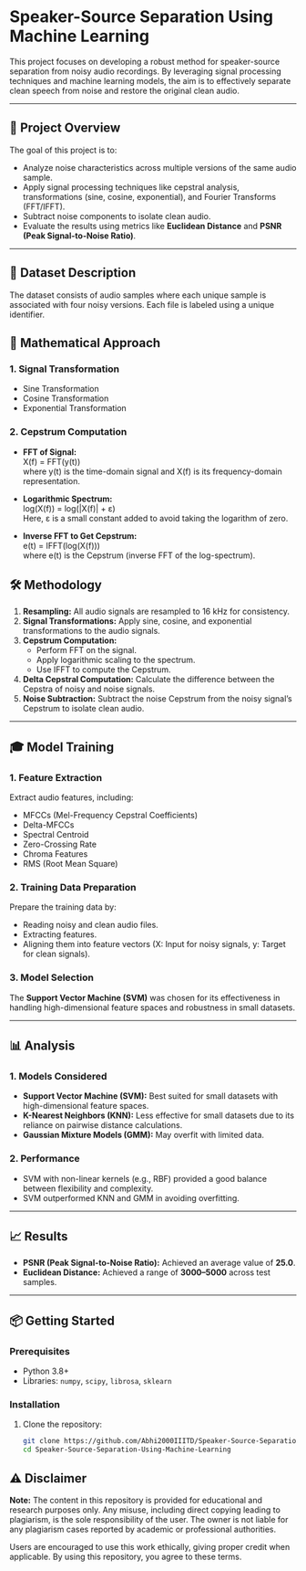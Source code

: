 # Speaker-Source Separation Using Machine Learning

This project focuses on developing a robust method for speaker-source separation from noisy audio recordings. By leveraging signal processing techniques and machine learning models, the aim is to effectively separate clean speech from noise and restore the original clean audio.

---

## 🚀 **Project Overview**
The goal of this project is to:
- Analyze noise characteristics across multiple versions of the same audio sample.
- Apply signal processing techniques like cepstral analysis, transformations (sine, cosine, exponential), and Fourier Transforms (FFT/IFFT).
- Subtract noise components to isolate clean audio.
- Evaluate the results using metrics like **Euclidean Distance** and **PSNR (Peak Signal-to-Noise Ratio)**.

---

## 📂 **Dataset Description**
The dataset consists of audio samples where each unique sample is associated with four noisy versions. Each file is labeled using a unique identifier.

## 🔢 **Mathematical Approach**

### 1. **Signal Transformation**
- Sine Transformation
- Cosine Transformation
- Exponential Transformation

### 2. **Cepstrum Computation**
- **FFT of Signal:**  
  X(f) = FFT(y(t))  
  where y(t) is the time-domain signal and X(f) is its frequency-domain representation.

- **Logarithmic Spectrum:**  
  log(X(f)) = log(|X(f)| + ε)  
  Here, ε is a small constant added to avoid taking the logarithm of zero.

- **Inverse FFT to Get Cepstrum:**  
  e(t) = IFFT(log(X(f)))  
  where e(t) is the Cepstrum (inverse FFT of the log-spectrum).

## 🛠️ **Methodology**
1. **Resampling:** All audio signals are resampled to 16 kHz for consistency.
2. **Signal Transformations:** Apply sine, cosine, and exponential transformations to the audio signals.
3. **Cepstrum Computation:** 
   - Perform FFT on the signal.
   - Apply logarithmic scaling to the spectrum.
   - Use IFFT to compute the Cepstrum.
4. **Delta Cepstral Computation:** Calculate the difference between the Cepstra of noisy and noise signals.
5. **Noise Subtraction:** Subtract the noise Cepstrum from the noisy signal’s Cepstrum to isolate clean audio.

---

## 🎓 **Model Training**
### 1. **Feature Extraction**
Extract audio features, including:
- MFCCs (Mel-Frequency Cepstral Coefficients)
- Delta-MFCCs
- Spectral Centroid
- Zero-Crossing Rate
- Chroma Features
- RMS (Root Mean Square)

### 2. **Training Data Preparation**
Prepare the training data by:
- Reading noisy and clean audio files.
- Extracting features.
- Aligning them into feature vectors (X: Input for noisy signals, y: Target for clean signals).

### 3. **Model Selection**
The **Support Vector Machine (SVM)** was chosen for its effectiveness in handling high-dimensional feature spaces and robustness in small datasets.

---

## 📊 **Analysis**
### 1. **Models Considered**
- **Support Vector Machine (SVM):** Best suited for small datasets with high-dimensional feature spaces.
- **K-Nearest Neighbors (KNN):** Less effective for small datasets due to its reliance on pairwise distance calculations.
- **Gaussian Mixture Models (GMM):** May overfit with limited data.

### 2. **Performance**
- SVM with non-linear kernels (e.g., RBF) provided a good balance between flexibility and complexity.
- SVM outperformed KNN and GMM in avoiding overfitting.

---

## 📈 **Results**
- **PSNR (Peak Signal-to-Noise Ratio):** Achieved an average value of **25.0**.
- **Euclidean Distance:** Achieved a range of **3000–5000** across test samples.

---

## 📦 **Getting Started**
### Prerequisites
- Python 3.8+
- Libraries: `numpy`, `scipy`, `librosa`, `sklearn`

### Installation
1. Clone the repository:
   ```bash
   git clone https://github.com/Abhi2000IIITD/Speaker-Source-Separation-Using-Machine-Learning.git
   cd Speaker-Source-Separation-Using-Machine-Learning

## ⚠️ Disclaimer

**Note:** The content in this repository is provided for educational and research purposes only. Any misuse, including direct copying leading to plagiarism, is the sole responsibility of the user. The owner is not liable for any plagiarism cases reported by academic or professional authorities.  

Users are encouraged to use this work ethically, giving proper credit when applicable. By using this repository, you agree to these terms.

